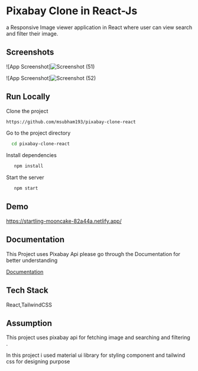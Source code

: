 
# Pixabay Clone in React-Js
a Responsive Image viewer application in React where user can view search and filter their image.





## Screenshots

![App Screenshot]![Screenshot (51)](https://github.com/user-attachments/assets/81b6ac09-ae49-4292-aa95-b8754b9ca04f)



![App Screenshot]![Screenshot (52)](https://github.com/user-attachments/assets/85bc25b4-5960-49e3-bdee-7de6f065d5b6)



## Run Locally

Clone the project

```bash
https://github.com/msubham193/pixabay-clone-react
```

Go to the project directory

```bash
  cd pixabay-clone-react
```

Install dependencies

```bash
   npm install
```

Start the server

```bash
   npm start
```


## Demo

https://startling-mooncake-82a44a.netlify.app/


## Documentation

This Project uses Pixabay Api please go through the Documentation for better understanding

[Documentation](https://pixabay.com/api/docs/)


## Tech Stack

 React,TailwindCSS

 



## Assumption

This project uses pixabay api for fetching image and searching and filtering .

In this project i used material ui library for styling component and tailwind css for designing purpose
